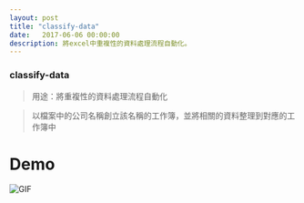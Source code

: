 ```yaml
---
layout: post
title: "classify-data"
date:   2017-06-06 00:00:00
description: 將excel中重複性的資料處理流程自動化。
---
```

### classify-data

> 用途：將重複性的資料處理流程自動化

> 以檔案中的公司名稱創立該名稱的工作簿，並將相關的資料整理到對應的工作簿中

# Demo

![GIF](../assets/img/cd_demo.gif)
